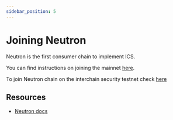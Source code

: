 ```yaml
---
sidebar_position: 5
---
```


# Joining Neutron

Neutron is the first consumer chain to implement ICS.

You can find instructions on joining the mainnet [here](https://docs.neutron.org/neutron/consumer-chain-launch).


To join Neutron chain on the interchain security testnet check [here](https://github.com/cosmos/testnets/tree/master/interchain-security/pion-1)

## Resources
* [Neutron docs](https://docs.neutron.org)
